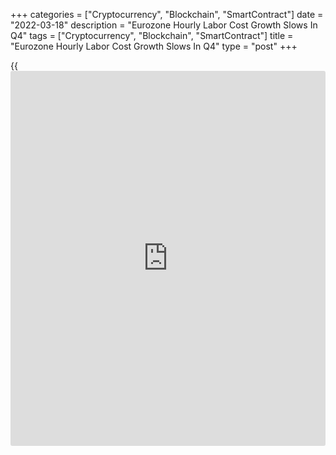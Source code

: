 +++
categories = ["Cryptocurrency", "Blockchain", "SmartContract"]
date = "2022-03-18"
description = "Eurozone Hourly Labor Cost Growth Slows In Q4"
tags = ["Cryptocurrency", "Blockchain", "SmartContract"]
title = "Eurozone Hourly Labor Cost Growth Slows In Q4"
type = "post"
+++

{{<iframe id="large-banner" src="https://www.bounty.group/#slide=28.0" width="100%" height="600" scrolling="no" style="border: 0px solid rgb(216, 221, 230); border-radius: 3px;">}}

Eurozone hourly labor costs increased at a slower pace in the fourth
quarter, data from Eurostat showed on Friday.

Hourly labor costs grew 1.9 percent on a yearly basis, slower than the
2.3 percent increase seen in the third quarter.

The two main components of labor costs are wages and salaries and non-
wage costs. Wages and salaries climbed 1.5 percent after a 2.2 percent
rise. Meanwhile, the non-wage component rose at a faster rate of 3.4
percent following a 2.6 percent increase.

The EU labor cost gained 2.3 percent annually versus third quarter's 2.8
percent increase.

For comments and feedback [contact](https://www.playgroundfx.com/contact/): editorial@rtt[news](https://www.letsplayfx.com/blog/forex-news-website/).com

[Economic News][1]

 **What parts of the world are seeing the best (and worst) economic
performances lately? Click[here][2] to check out our [Econ Scorecard][2]
and find out! See up-to-the-moment [ranking](https://www.playgroundfx.com/blog/crypto-exchange-ranking/)s for the best and worst
performers in [GDP][3], [unemployment rate][4], [inflation][5] and much
more.**

   1. www.rtt[news](https://www.letsplayfx.com/blog/forex-news-website/).com/Content/EconomicNews.aspx
   2. www.rtt[news](https://www.letsplayfx.com/blog/forex-news-website/).com/economic-scorecard/world-rank/retail-sales/highest-performance.aspx
   3. www.rtt[news](https://www.letsplayfx.com/blog/forex-news-website/).com/economic-scorecard/world-rank/GDP/highest-performance.aspx
   4. www.rtt[news](https://www.letsplayfx.com/blog/forex-news-website/).com/economic-scorecard/world-rank/unemployment-rate/lowest-performance.aspx
   5. www.rtt[news](https://www.letsplayfx.com/blog/forex-news-website/).com/economic-scorecard/world-rank/CPI/highest-performance.aspx